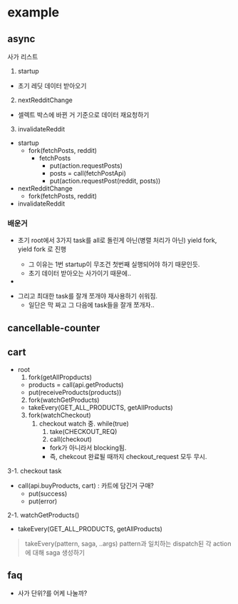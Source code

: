 # example

## async

사가 리스트

1. startup

- 초기 레딧 데이터 받아오기

2. nextRedditChange

- 셀렉트 박스에 바뀐 거 기준으로 데이터 재요청하기

3. invalidateReddit

- startup
  - fork(fetchPosts, reddit)
    - fetchPosts
      - put(action.requestPosts)
      - posts = call(fetchPostApi)
      - put(action.requestPost(reddit, posts))
- nextRedditChange
  - fork(fetchPosts, reddit)
- invalidateReddit

### 배운거

- 초기 root에서 3가지 task를 all로 돌린게 아닌(병렬 처리가 아닌) yield fork, yield fork 로 진행

  - 그 이유는 1번 startup이 무조건 첫번째 실행되어야 하기 때문인듯.
  - 초기 데이터 받아오는 사가이기 때문에..

-

* 그리고 최대한 task를 잘개 쪼개야 재사용하기 쉬워짐.
  - 일단은 막 짜고 그 다음에 task들을 잘개 쪼개자..

## cancellable-counter

## cart

- root
  1. fork(getAllPropducts)
  - products = call(api.getProducts)
  - put(receiveProducts(products))
  2. fork(watchGetProducts)
  - takeEvery(GET_ALL_PRODUCTS, getAllProducts)
  3. fork(watchCheckout)
     1. checkout watch 중. while(true)
        1. take(CHECKOUT_REQ)
        2. call(checkout)
          - fork가 아니라서 blocking됨.
          - 즉, chekcout 완료될 때까지 checkout_request 모두 무시.

3-1. checkout task

- call(api.buyProducts, cart) : 카트에 담긴거 구매?
  - put(success)
  - put(error)

2-1. watchGetProducts()

- takeEvery(GET_ALL_PRODUCTS, getAllProducts)

> takeEvery(pattern, saga, ..args)
> pattern과 일치하는 dispatch된 각 action에 대해 saga 생성하기



## faq

- 사가 단위?를 어케 나눌까?


